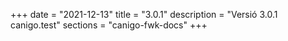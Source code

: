 +++
date        = "2021-12-13"
title       = "3.0.1"
description = "Versió 3.0.1 canigo.test"
sections    = "canigo-fwk-docs"
+++